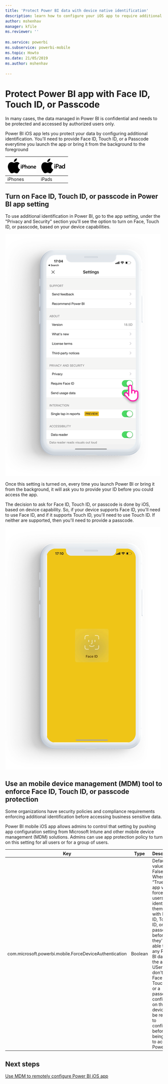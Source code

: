 ```yaml
---
title: 'Protect Power BI data with device native identification'
description: learn how to configure your iOS app to require additional identification before you can access your Power BI data
author: mshenhav
manager: kfile
ms.reviewer: ''

ms.service: powerbi
ms.subservice: powerbi-mobile
ms.topic: Howto
ms.date: 21/05/2019
ms.author: mshenhav

---
```

# Protect Power BI app with Face ID, Touch ID, or Passcode 

In many cases, the data managed in Power BI is confidential and needs to be protected and accessed by authorized users only. 

Power BI iOS app lets you protect your data by configuring additional identification. You'll need to provide Face ID, Touch ID, or a Passcode everytime you launch the app or bring it from the background to the foreground

| ![iPhone](./media/tutorial-mobile-apps-ios-qna/iphone-logo-50-px.png) | ![iPad](./media/tutorial-mobile-apps-ios-qna/ipad-logo-50-px.png) |
|:--- |:--- |
| iPhones |iPads |

## Turn on Face ID, Touch ID, or passcode in Power BI app setting

To use additional identification in Power BI, go to the app setting, under the "Privacy and Security" section you'll see the option to turn on Face, Touch ID, or passcode, based on your device capabilities.

![Power BI iOS app setting page](./media/mobile-ios-native-secure-access/mobile-ios-native-secured-setting.png)

Once this setting is turned on, every time you launch Power BI or bring it from the background, it will ask you to provide your ID before you could access the app. 

The decision to ask for Face ID, Touch ID, or passcode is done by iOS, based on device capability. So, if your device supports Face ID, you'll need to use Face ID, and if it supports Touch ID, you'll need to use Touch ID. If neither are supported, then you'll need to provide a passcode.

![Power BI iOS Face ID](./media/mobile-ios-native-secure-access/mobile-ios-native-secured-faceid.png)

## Use an mobile device management (MDM) tool to enforce Face ID, Touch ID, or passcode protection

Some organizations have security policies and compliance requirements enforcing additional identification before accessing business sensitive data. 

Power BI mobile iOS app allows admins to control that setting by pushing app configuration setting from Microsoft Intune and other mobile device management (MDM) solutions. Admins can use app protection policy to turn on this setting for all users or for a group of users.

|Key  |Type  |Description  |
|---------|---------|---------|
| com.microsoft.powerbi.mobile.ForceDeviceAuthentication | Boolean | Default value is False <br>When set to “True”, the app will force the users to identify themselves with Face ID, Touch ID, or passcode before they're be able to view any Power BI data in the app. USers who don't have Face ID, Touch ID, or a passcode configured on their device, will be required to configure it before being able to access Power BI  |

## Next steps

[Use MDM to remotely configure Power BI iOS app](mobile-app-configuration.md)
